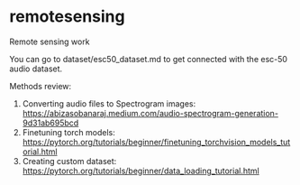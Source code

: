 # remotesensing
Remote sensing work

You can go to dataset/esc50_dataset.md to get connected with the esc-50 audio dataset.

Methods review:
1. Converting audio files to Spectrogram images: https://abizasobanaraj.medium.com/audio-spectrogram-generation-9d31ab695bcd
2. Finetuning torch models: https://pytorch.org/tutorials/beginner/finetuning_torchvision_models_tutorial.html
3. Creating custom dataset: https://pytorch.org/tutorials/beginner/data_loading_tutorial.html
